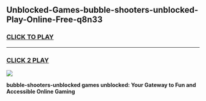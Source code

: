 
## Unblocked-Games-bubble-shooters-unblocked-Play-Online-Free-q8n33
<h3>
<a href="https://premium76.site?title=bubble-shooters-unblocked&ref=26A">CLICK TO PLAY</a></h3>
<hr>

<h3>
<a href="https://premium76.site?title=bubble-shooters-unblocked&ref=26A">CLICK 2 PLAY</a>
  
</h3>

<a href="https://premium76.site?title=bubble-shooters-unblocked&ref=26A"><img src="https://clearcache.store/games.png"></a>


**bubble-shooters-unblocked games unblocked: Your Gateway to Fun and Accessible Online Gaming**
